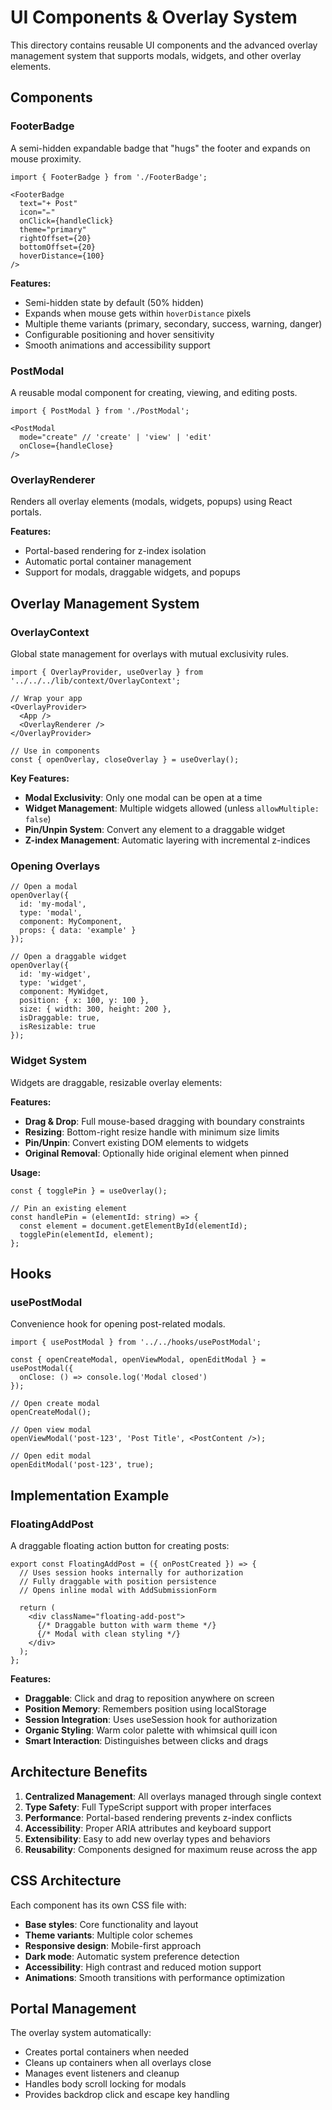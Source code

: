 # UI Components & Overlay System

This directory contains reusable UI components and the advanced overlay management system that supports modals, widgets, and other overlay elements.

## Components

### FooterBadge
A semi-hidden expandable badge that "hugs" the footer and expands on mouse proximity.

```tsx
import { FooterBadge } from './FooterBadge';

<FooterBadge
  text="+ Post"
  icon="✏️"
  onClick={handleClick}
  theme="primary"
  rightOffset={20}
  bottomOffset={20}
  hoverDistance={100}
/>
```

**Features:**
- Semi-hidden state by default (50% hidden)
- Expands when mouse gets within `hoverDistance` pixels
- Multiple theme variants (primary, secondary, success, warning, danger)
- Configurable positioning and hover sensitivity
- Smooth animations and accessibility support

### PostModal
A reusable modal component for creating, viewing, and editing posts.

```tsx
import { PostModal } from './PostModal';

<PostModal
  mode="create" // 'create' | 'view' | 'edit'
  onClose={handleClose}
/>
```

### OverlayRenderer
Renders all overlay elements (modals, widgets, popups) using React portals.

**Features:**
- Portal-based rendering for z-index isolation
- Automatic portal container management
- Support for modals, draggable widgets, and popups

## Overlay Management System

### OverlayContext
Global state management for overlays with mutual exclusivity rules.

```tsx
import { OverlayProvider, useOverlay } from '../../../lib/context/OverlayContext';

// Wrap your app
<OverlayProvider>
  <App />
  <OverlayRenderer />
</OverlayProvider>

// Use in components
const { openOverlay, closeOverlay } = useOverlay();
```

**Key Features:**
- **Modal Exclusivity**: Only one modal can be open at a time
- **Widget Management**: Multiple widgets allowed (unless `allowMultiple: false`)
- **Pin/Unpin System**: Convert any element to a draggable widget
- **Z-index Management**: Automatic layering with incremental z-indices

### Opening Overlays

```tsx
// Open a modal
openOverlay({
  id: 'my-modal',
  type: 'modal',
  component: MyComponent,
  props: { data: 'example' }
});

// Open a draggable widget
openOverlay({
  id: 'my-widget',
  type: 'widget',
  component: MyWidget,
  position: { x: 100, y: 100 },
  size: { width: 300, height: 200 },
  isDraggable: true,
  isResizable: true
});
```

### Widget System

Widgets are draggable, resizable overlay elements:

**Features:**
- **Drag & Drop**: Full mouse-based dragging with boundary constraints
- **Resizing**: Bottom-right resize handle with minimum size limits
- **Pin/Unpin**: Convert existing DOM elements to widgets
- **Original Removal**: Optionally hide original element when pinned

**Usage:**
```tsx
const { togglePin } = useOverlay();

// Pin an existing element
const handlePin = (elementId: string) => {
  const element = document.getElementById(elementId);
  togglePin(elementId, element);
};
```

## Hooks

### usePostModal
Convenience hook for opening post-related modals.

```tsx
import { usePostModal } from '../../hooks/usePostModal';

const { openCreateModal, openViewModal, openEditModal } = usePostModal({
  onClose: () => console.log('Modal closed')
});

// Open create modal
openCreateModal();

// Open view modal
openViewModal('post-123', 'Post Title', <PostContent />);

// Open edit modal  
openEditModal('post-123', true);
```

## Implementation Example

### FloatingAddPost
A draggable floating action button for creating posts:

```tsx
export const FloatingAddPost = ({ onPostCreated }) => {
  // Uses session hooks internally for authorization
  // Fully draggable with position persistence
  // Opens inline modal with AddSubmissionForm
  
  return (
    <div className="floating-add-post">
      {/* Draggable button with warm theme */}
      {/* Modal with clean styling */}
    </div>
  );
};
```

**Features:**
- **Draggable**: Click and drag to reposition anywhere on screen
- **Position Memory**: Remembers position using localStorage
- **Session Integration**: Uses useSession hook for authorization
- **Organic Styling**: Warm color palette with whimsical quill icon
- **Smart Interaction**: Distinguishes between clicks and drags

## Architecture Benefits

1. **Centralized Management**: All overlays managed through single context
2. **Type Safety**: Full TypeScript support with proper interfaces
3. **Performance**: Portal-based rendering prevents z-index conflicts
4. **Accessibility**: Proper ARIA attributes and keyboard support
5. **Extensibility**: Easy to add new overlay types and behaviors
6. **Reusability**: Components designed for maximum reuse across the app

## CSS Architecture

Each component has its own CSS file with:
- **Base styles**: Core functionality and layout
- **Theme variants**: Multiple color schemes
- **Responsive design**: Mobile-first approach
- **Dark mode**: Automatic system preference detection
- **Accessibility**: High contrast and reduced motion support
- **Animations**: Smooth transitions with performance optimization

## Portal Management

The overlay system automatically:
- Creates portal containers when needed
- Cleans up containers when all overlays close
- Manages event listeners and cleanup
- Handles body scroll locking for modals
- Provides backdrop click and escape key handling 